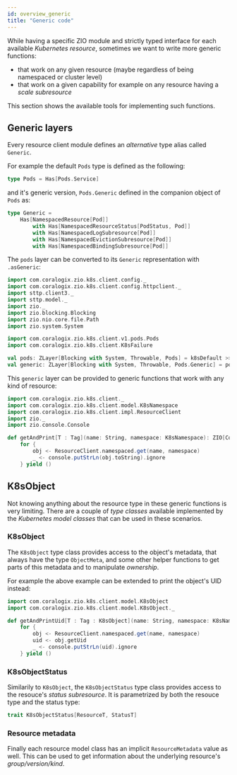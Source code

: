 ```yaml
---
id: overview_generic
title: "Generic code"
---
```


While having a specific ZIO module and strictly typed interface for each available _Kubernetes resource_, sometimes we want to write more generic functions:

- that work on any given resource (maybe regardless of being namespaced or cluster level)
- that work on a given capability for example on any resource having a _scale subresource_

This section shows the available tools for implementing such functions.

## Generic layers
Every resource client module defines an _alternative_ type alias called `Generic`.

For example the default `Pods` type is defined as the following:

```scala
type Pods = Has[Pods.Service]
```

and it's generic version, `Pods.Generic` defined in the companion object of `Pods` as:

```scala
type Generic = 
    Has[NamespacedResource[Pod]]
        with Has[NamespacedResourceStatus[PodStatus, Pod]]
        with Has[NamespacedLogSubresource[Pod]] 
        with Has[NamespacedEvictionSubresource[Pod]]
        with Has[NamespacedBindingSubresource[Pod]]
```

The `pods` layer can be converted to its `Generic` representation with `.asGeneric`:

```scala mdoc:invisible
import com.coralogix.zio.k8s.client.config._
import com.coralogix.zio.k8s.client.config.httpclient._
import sttp.client3._
import sttp.model._
import zio._
import zio.blocking.Blocking
import zio.nio.core.file.Path
import zio.system.System
```

```scala mdoc:silent
import com.coralogix.zio.k8s.client.v1.pods.Pods
import com.coralogix.zio.k8s.client.K8sFailure

val pods: ZLayer[Blocking with System, Throwable, Pods] = k8sDefault >>> Pods.live
val generic: ZLayer[Blocking with System, Throwable, Pods.Generic] = pods.map(_.get.asGeneric)
```

This `generic` layer can be provided to generic functions that work with any kind of resource:

```scala mdoc:silent
import com.coralogix.zio.k8s.client._
import com.coralogix.zio.k8s.client.model.K8sNamespace
import com.coralogix.zio.k8s.client.impl.ResourceClient
import zio._
import zio.console.Console

def getAndPrint[T : Tag](name: String, namespace: K8sNamespace): ZIO[Console with Has[NamespacedResource[T]], K8sFailure, Unit] =
    for {
        obj <- ResourceClient.namespaced.get(name, namespace)
        _ <- console.putStrLn(obj.toString).ignore
    } yield ()
```

## K8sObject
Not knowing anything about the resource type in these generic functions is very limiting.
There are a couple of _type classes_ available implemented by the _Kubernetes model classes_ that can be used in these scenarios.

### K8sObject
The `K8sObject` type class provides access to the object's metadata, that always have the type `ObjectMeta`, and some other
helper functions to get parts of this metadata and to manipulate _ownership_.

For example the above example can be extended to print the object's UID instead:

```scala mdoc:silent
import com.coralogix.zio.k8s.client.model.K8sObject
import com.coralogix.zio.k8s.client.model.K8sObject._

def getAndPrintUid[T : Tag : K8sObject](name: String, namespace: K8sNamespace): ZIO[Console with Has[NamespacedResource[T]], K8sFailure, Unit] =
    for {
        obj <- ResourceClient.namespaced.get(name, namespace)
        uid <- obj.getUid
        _ <- console.putStrLn(uid).ignore
    } yield ()
```

### K8sObjectStatus
Similarily to `K8sObject`, the `K8sObjectStatus` type class provides access to the resouce's _status subresource_. It is parametrized by both the resouce type and the status type:

```scala
trait K8sObjectStatus[ResourceT, StatusT]
```

### Resource metadata
Finally each resource model class has an implicit `ResourceMetadata` value as well. This can be used to get information about
the underlying resource's _group/version/kind_.
